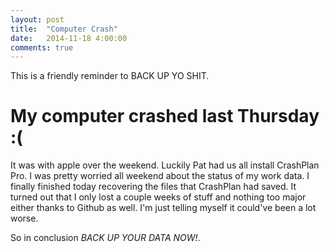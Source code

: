 ```yaml
---
layout: post
title:  "Computer Crash"
date:   2014-11-18 4:00:00
comments: true
---
```


This is a friendly reminder to BACK UP YO SHIT.

# My computer crashed last Thursday :(

It was with apple over the weekend. Luckily Pat had us all install CrashPlan Pro. I was pretty worried all weekend about the status of my work data. I finally finished today recovering the files that CrashPlan had saved. It turned out that I only lost a couple weeks of stuff and nothing too major either thanks to Github as well. I'm just telling myself it could've been a lot worse. 

So in conclusion *BACK UP YOUR DATA NOW!*.
